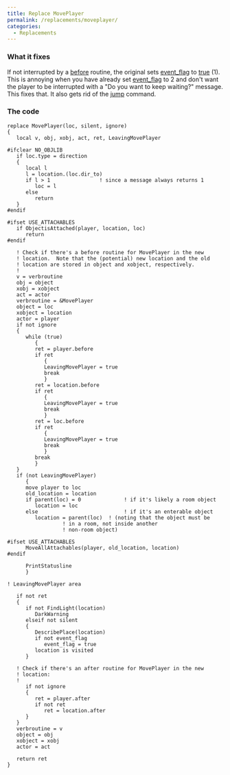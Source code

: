 ```yaml
---
title: Replace MovePlayer
permalink: /replacements/moveplayer/
categories: 
  - Replacements
---
```


### What it fixes

If not interrupted by a [before](/properties/before/) routine, the
original sets [event_flag](/globals/event_flag/) to
[true](/definitions/true/) (1). This is annoying when you have already set
[event_flag](/globals/event_flag/) to 2 and don't want the player to
be interrupted with a "Do you want to keep waiting?" message. This fixes
that. It also gets rid of the [jump](/guts/jump/) command.

### The code

    replace MovePlayer(loc, silent, ignore)
    {
       local v, obj, xobj, act, ret, LeavingMovePlayer

    #ifclear NO_OBJLIB
       if loc.type = direction
       {
          local l
          l = location.(loc.dir_to)
          if l > 1                ! since a message always returns 1
             loc = l
          else
             return
       }
    #endif

    #ifset USE_ATTACHABLES
       if ObjectisAttached(player, location, loc)
          return
    #endif

       ! Check if there's a before routine for MovePlayer in the new
       ! location.  Note that the (potential) new location and the old
       ! location are stored in object and xobject, respectively.
       !
       v = verbroutine
       obj = object
       xobj = xobject
       act = actor
       verbroutine = &MovePlayer
       object = loc
       xobject = location
       actor = player
       if not ignore
       {
          while (true)
             {
             ret = player.before
             if ret
                {
                LeavingMovePlayer = true
                break
                }
             ret = location.before
             if ret
                {
                LeavingMovePlayer = true
                break
                }
             ret = loc.before
             if ret
                {
                LeavingMovePlayer = true
                break
                }
             break
             }
       }
       if (not LeavingMovePlayer)
          {
          move player to loc
          old_location = location
          if parent(loc) = 0              ! if it's likely a room object
             location = loc
          else                            ! if it's an enterable object
             location = parent(loc)  ! (noting that the object must be
                      ! in a room, not inside another
                      ! non-room object)

    #ifset USE_ATTACHABLES
          MoveAllAttachables(player, old_location, location)
    #endif

          PrintStatusline
          }

    ! LeavingMovePlayer area

       if not ret
       {
          if not FindLight(location)
             DarkWarning
          elseif not silent
          {
             DescribePlace(location)
             if not event_flag
                event_flag = true
             location is visited
          }

       ! Check if there's an after routine for MovePlayer in the new
       ! location:
       !
          if not ignore
          {
             ret = player.after
             if not ret
                ret = location.after
          }
       }
       verbroutine = v
       object = obj
       xobject = xobj
       actor = act

       return ret
    }
